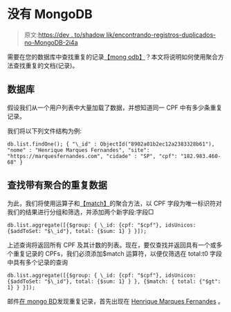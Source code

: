# 没有 MongoDB

> 原文:[https://dev . to/shadow lik/encontrando-registros-duplicados-no-MongoDB-2i4a](https://dev.to/shadowlik/encontrando-registros-duplicados-no-mongodb-2i4a)

需要在您的数据库中查找重复的记录[【mong odb】](https://www.mongodb.com/)？本文将说明如何使用聚合方法查找重复的文档(记录)。

## [](#o-banco-de-dados)数据库

假设我们从一个用户列表中大量加载了数据，并想知道同一 CPF 中有多少条重复记录。

我们将以下列文件结构为例:

```
db.list.findOne(); { "\_id" : ObjectId("8902a01b2ec12a2383328b61"), "nome" : "Henrique Marques Fernandes", "site": "https://marquesfernandes.com", "cidade" : "SP", "cpf": "182.983.460-68" } 
```

## [](#encontrando-dados-duplicados-com-aggregate)查找带有聚合的重复数据

为此，我们将使用运算子和[【match】](https://docs.mongodb.com/manual/reference/operator/aggregation/match/)的聚合方法，以 CPF 字段为唯一标识符对我们的结果进行分组和筛选，并添加两个新字段:字段□

```
db.list.aggregate([{$group: { \_id: {cpf: "$cpf"}, idsUnicos: {$addToSet: "$\_id"}, total: {$sum: 1} } }]); 
```

上述查询将返回所有 CPF 及其计数的列表。现在，要仅查找并返回具有一个或多个重复记录的 CPFs，我们必须添加$match 运算符，以便仅筛选在 total:t0 字段中具有多个记录的查询

```
db.list.aggregate([{$group: { \_id: {cpf: "$cpf"}, idsUnicos: {$addToSet: "$\_id"}, total: {$sum: 1} } }, {$match: { total: {"$gt": 1} } }]); 
```

邮件[在 mongo BD](https://marquesfernandes.com/2019/07/29/encontrando-registros-duplicados-no-mongodb/)发现重复记录，首先出现在 [Henrique Marques Fernandes](https://marquesfernandes.com) 。